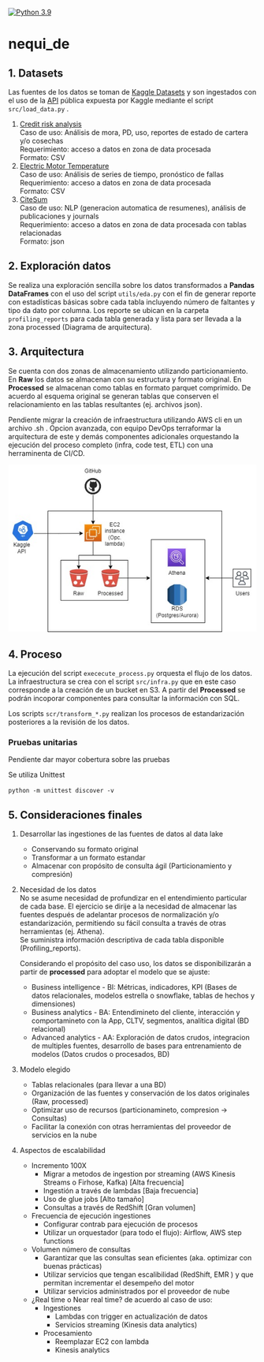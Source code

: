 [![Python 3.9](https://img.shields.io/badge/python-3.9-blue.svg)](https://www.python.org/downloads/release/python-390/)

# nequi_de
## 1. Datasets
Las fuentes de los datos se toman de [Kaggle Datasets](https://www.kaggle.com/datasets "Kaggle Datasets") y son ingestados con el uso de la [API](https://www.kaggle.com/docs/api "Kaggle API") pública expuesta por Kaggle mediante el script `src/load_data.py` .
1. [Credit risk analysis](https://www.kaggle.com/datasets/ranadeep/credit-risk-dataset "CreditRisk")  
   Caso de uso: Análisis de mora, PD, uso, reportes de estado de cartera y/o cosechas  
   Requerimiento: acceso a datos en zona de data procesada  
   Formato: CSV
2. [Electric Motor Temperature](https://www.kaggle.com/datasets/wkirgsn/electric-motor-temperature "ElectrinMotorTemperature")  
   Caso de uso: Análisis de series de tiempo, pronóstico de fallas  
   Requerimiento: acceso a datos en zona de data procesada  
   Formato: CSV
3. [CiteSum](https://www.kaggle.com/datasets/nbroad/cite-sum "CiteSum")  
   Caso de uso: NLP (generacion automatica de resumenes), análisis de publicaciones y journals  
   Requerimiento: acceso a datos en zona de data procesada con tablas relacionadas  
   Formato: json

## 2. Exploración datos

Se realiza una exploración sencilla sobre los datos transformados a **Pandas DataFrames** con el uso del script `utils/eda.py` con el fin de generar reporte con estadísticas básicas sobre cada tabla incluyendo número de faltantes y tipo da dato por columna. Los reporte se ubican en la carpeta `profiling_reports` para cada tabla generada y lista para ser llevada a la zona processed (Diagrama de arquitectura).

## 3. Arquitectura

Se cuenta con dos zonas de almacenamiento utilizando particionamiento. En **Raw** los datos se almacenan con su estructura y formato original. En **Processed** se almacenan como tablas en formato parquet comprimido. De acuerdo al esquema original se generan tablas que conserven el relacionamiento en las tablas resultantes (ej. archivos json).

Pendiente migrar la creación de infraestructura utilizando AWS cli en un archivo .sh . Opcion avanzada, con equipo DevOps terraformar la arquitectura de este y demás componentes adicionales orquestando la ejecución del proceso completo (infra, code test, ETL) con una herraminenta de CI/CD. 

![Alt text](img/diagram_01.jpg "Architecre Overview")

## 4. Proceso

La ejecución del script `exececute_process.py` orquesta el flujo de los datos. La infraestructura se crea con el script `src/infra.py` que en este caso corresponde a la creación de un bucket en S3. A partir del **Processed** se podrán incoporar componentes para consultar la información con SQL.

Los scripts `scr/transform_*.py` realizan los procesos de estandarización posteriores a la revisión de los datos. 

### Pruebas unitarias

Pendiente dar mayor cobertura sobre las pruebas

Se utiliza Unittest

`python -m unittest discover -v`


## 5. Consideraciones finales

1. Desarrollar las ingestiones de las fuentes de datos al data lake  
   * Conservando su formato original
   * Transformar a un formato estandar
   * Almacenar con propósito de consulta ágil (Particionamiento y compresión)
2. Necesidad de los datos  
   No se asume necesidad de profundizar en el entendimiento particular de cada base. El ejercicio se dirije a la necesidad de almacenar las fuentes después de adelantar procesos de normalización y/o estandarización, permitiendo su fácil consulta a través de otras herramientas (ej. Athena).  
   Se suministra información descriptiva de cada tabla disponible (Profiling_reports).  
     
   Considerando el propósito del caso uso, los datos se disponibilizarán a partir de **processed** para adoptar el modelo que se ajuste:
      * Business intelligence - BI: Métricas, indicadores, KPI (Bases de datos relacionales, modelos estrella o snowflake, tablas de hechos y dimensiones)
      * Business analytics - BA: Entendimineto del cliente, interacción y comportamineto con la App, CLTV, segmentos, analítica digital (BD relacional)
      * Advanced analytics - AA: Exploración de datos crudos, integracion de multiples fuentes, desarrollo de bases para entrenamiento de modelos (Datos crudos o procesados, BD)

3. Modelo elegido
   * Tablas relacionales (para llevar a una BD)
   * Organización de las fuentes y conservación de los datos originales (Raw, processed)
   * Optimizar uso de recursos (particionamineto, compresion -> Consultas)
   * Facilitar la conexión con otras herramientas del proveedor de servicios en la nube

4. Aspectos de escalabilidad
   * Incremento 100X
      * Migrar a metodos de ingestion por streaming (AWS Kinesis Streams o Firhose, Kafka) [Alta frecuencia]
      * Ingestión a través de lambdas [Baja frecuencia]
      * Uso de glue jobs [Alto tamaño]
      * Consultas a través de RedShift [Gran volumen]
   * Frecuencia de ejecución ingestiones
      * Configurar contrab para ejecución de procesos
      * Utilizar un orquestador (para todo el flujo): Airflow, AWS step functions
   * Volumen número de consultas
      * Garantizar que las consultas sean eficientes (aka. optimizar con buenas prácticas)
      * Utilizar servicios que tengan escalibilidad (RedShift, EMR ) y que permitan incrementar el desempeño del motor
      * Utilizar servicios administrados por el proveedor de nube
   * ¿Real time o Near real time?
      de acuerdo al caso de uso:
      * Ingestiones
         * Lambdas con trigger en actualización de datos
         * Servicios streaming (Kinesis data analytics)
      * Procesamiento
         * Reemplazar EC2 con lambda
         * Kinesis analytics
   



